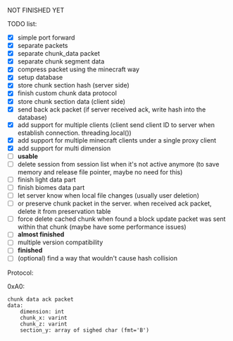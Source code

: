 NOT FINISHED YET

TODO list:

- [x] simple port forward
- [x] separate packets
- [x] separate chunk_data packet
- [x] separate chunk segment data
- [x] compress packet using the minecraft way
- [x] setup database
- [x] store chunk section hash (server side)
- [x] finish custom chunk data protocol
- [x] store chunk section data (client side)
- [x] send back ack packet (if server received ack, write hash into the database)
- [x] add support for multiple clients (client send client ID to server when establish connection. threading.local())
- [x] add support for multiple minecraft clients under a single proxy client
- [x] add support for multi dimension
- [ ] **usable**
- [ ] delete session from session list when it's not active anymore (to save memory and release file pointer, maybe no need for this)
- [ ] finish light data part
- [ ] finish biomes data part
- [ ] let server know when local file changes (usually user deletion)
- [ ] or preserve chunk packet in the server. when received ack packet, delete it from preservation table
- [ ] force delete cached chunk when found a block update packet was sent within that chunk (maybe have some performance issues)
- [ ] **almost finished**
- [ ] multiple version compatibility
- [ ] **finished**
- [ ] (optional) find a way that wouldn't cause hash collision

Protocol:

0xA0: 

    chunk data ack packet
    data:
        dimension: int
        chunk_x: varint
        chunk_z: varint
        section_y: array of sighed char (fmt='B')

